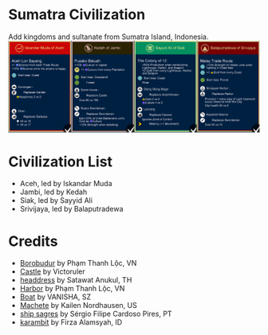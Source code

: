 # Sumatra Civilization
Add kingdoms and sultanate from Sumatra Island, Indonesia.
![](/Sumatra%20Civilizations.png)

# Civilization List
- Aceh, led by Iskandar Muda
- Jambi, led by Kedah
- Siak, led by Sayyid Ali
- Srivijaya, led by Balaputradewa

# Credits
- [Borobudur](https://thenounproject.com/icon/borobudur-2412861/) by Phạm Thanh Lộc, VN
- [Castle](https://thenounproject.com/icon/castle-3339601/) by Victoruler
- [headdress](https://thenounproject.com/icon/headdress-5125485/) by Satawat Anukul, TH
- [Harbor](https://thenounproject.com/icon/harbor-2322251/) by Phạm Thanh Lộc, VN
- [Boat](https://thenounproject.com/icon/boat-1998594/) by VANISHA, SZ
- [Machete](https://thenounproject.com/icon/machete-28359/) by Kailen Nordhausen, US
- [ship sagres](https://thenounproject.com/icon/ship-sagres-2381748/) by Sérgio Filipe Cardoso Pires, PT
- [karambit](https://thenounproject.com/icon/karambit-3930089/) by Firza Alamsyah, ID

